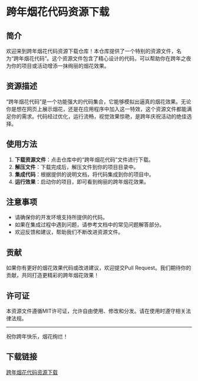 # 跨年烟花代码资源下载

## 简介

欢迎来到跨年烟花代码资源下载仓库！本仓库提供了一个特别的资源文件，名为“跨年烟花代码”。这个资源文件包含了精心设计的代码，可以帮助你在跨年之夜为你的项目或活动增添一抹绚丽的烟花效果。

## 资源描述

“跨年烟花代码”是一个功能强大的代码集合，它能够模拟出逼真的烟花效果。无论你是想在网页上展示烟花，还是在应用程序中加入这一特效，这个资源文件都能满足你的需求。代码经过优化，运行流畅，视觉效果惊艳，是跨年庆祝活动的绝佳选择。

## 使用方法

1. **下载资源文件**：点击仓库中的“跨年烟花代码”文件进行下载。
2. **解压文件**：下载完成后，解压文件到你的项目目录中。
3. **集成代码**：根据提供的说明文档，将代码集成到你的项目中。
4. **运行效果**：启动你的项目，即可看到绚丽的跨年烟花效果。

## 注意事项

- 请确保你的开发环境支持所提供的代码。
- 如果在集成过程中遇到问题，请参考文档中的常见问题解答部分。
- 欢迎反馈和建议，帮助我们不断改进资源文件。

## 贡献

如果你有更好的烟花效果代码或改进建议，欢迎提交Pull Request。我们期待你的贡献，共同打造更精彩的跨年烟花效果！

## 许可证

本资源文件遵循MIT许可证，允许自由使用、修改和分发。请在使用时遵守相关法律法规。

---

祝你跨年快乐，烟花绚烂！

## 下载链接

[跨年烟花代码资源下载](https://pan.quark.cn/s/3b1310b0057a)